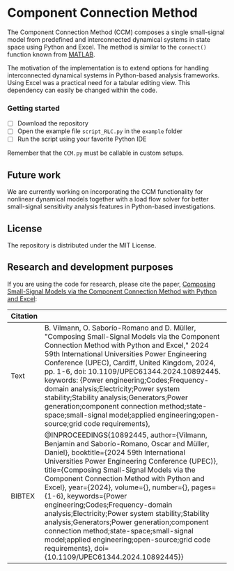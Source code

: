 # Component Connection Method
The Component Connection Method (CCM) composes a single small-signal model from predefined and interconnected dynamical systems in state space using Python and Excel. The method is similar to the `connect()` function known from [MATLAB](https://se.mathworks.com/help/control/ref/dynamicsystem.connect.html). 

The motivation of the implementation is to extend options for handling interconnected dynamical systems in Python-based analysis frameworks. Using Excel was a practical need for a tabular editing view. This dependency can easily be changed within the code.

### Getting started
- [ ] Download the repository
- [ ] Open the example file `script_RLC.py` in the `example` folder
- [ ] Run the script using your favorite Python IDE

Remember that the `CCM.py` must be callable in custom setups.

## Future work
We are currently working on incorporating the CCM functionality for nonlinear dynamical models together with a load flow solver for better small-signal sensitivity analysis features in Python-based investigations.

## License
The repository is distributed under the MIT License.

## Research and development purposes
If you are using the code for research, please cite the paper, [Composing Small-Signal Models via the Component Connection Method with Python and Excel](https://ieeexplore.ieee.org/document/10892445):

|Citation||
|----|----|
|Text|B. Vilmann, O. Saborío-Romano and D. Müller, "Composing Small-Signal Models via the Component Connection Method with Python and Excel," 2024 59th International Universities Power Engineering Conference (UPEC), Cardiff, United Kingdom, 2024, pp. 1-6, doi: 10.1109/UPEC61344.2024.10892445. keywords: {Power engineering;Codes;Frequency-domain analysis;Electricity;Power system stability;Stability analysis;Generators;Power generation;component connection method;state-space;small-signal model;applied engineering;open-source;grid code requirements},|
|BIBTEX|@INPROCEEDINGS{10892445, author={Vilmann, Benjamin and Saborío-Romano, Oscar and Müller, Daniel},   booktitle={2024 59th International Universities Power Engineering Conference (UPEC)},    title={Composing Small-Signal Models via the Component Connection Method with Python and Excel},    year={2024},   volume={},   number={},    pages={1-6},   keywords={Power engineering;Codes;Frequency-domain analysis;Electricity;Power system stability;Stability analysis;Generators;Power generation;component connection method;state-space;small-signal model;applied engineering;open-source;grid code requirements}, doi={10.1109/UPEC61344.2024.10892445}}|
